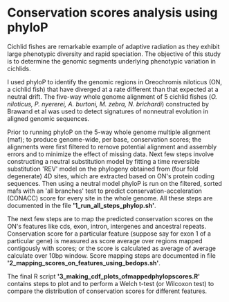 # Conservation scores analysis using phyloP

Cichlid fishes are remarkable example of adaptive radiation as they exhibit large phenotypic diversity and rapid speciation. The objective of this study is to determine the genomic segments underlying phenotypic variation in cichlids. 

I used phyloP to identify the genomic regions in Oreochromis niloticus (ON, a cichlid fish) that have diverged at a rate different than that expected at a neutral drift. The five-way whole genome alignment of 5 cichlid fishes (*O. niloticus, P. nyererei, A. burtoni, M. zebra, N. brichardi*) constructed by Brawand et al was used to detect signatures of nonneutral evolution in aligned genomic sequences. 

Prior to running phyloP on the 5-way whole genome multiple alignment (maf); to produce genome-wide, per base, conservation scores; the alignments were first filtered to remove potential alignment and assembly errors and to minimize the effect of missing data.  Next few steps involve constructing a neutral substitution model by fitting  a time reversible substitution 'REV' model on the phylogeny obtained from (four fold degenerate) 4D sites, which are extracted based on ON's protein coding sequences. Then using a neutral model phyloP is run on the filtered, sorted mafs with an 'all branches' test to predict conservation-acceleration (CONACC) score for every site in the whole genome. All these steps are documented in the file **'1_run_all_steps_phylop.sh'**.

The next few steps are to map the predicted conservation scores on the ON's features like cds, exon, intron, intergenes and ancestral repeats. Conservation score for a particular feature (suppose say for exon 1 of a particular gene) is measured as score average over regions mapped contigously with scores; or the score is calculated as average of average calculate over 10bp window. Score mapping steps are documented in file **'2_mapping_scores_on_features_using_bedops.sh'**.

The final R script **'3_making_cdf_plots_ofmappedphylopscores.R'** contains steps to plot and to perform a Welch t-test (or Wilcoxon test) to compare the distribution of conservation scores for different features.

